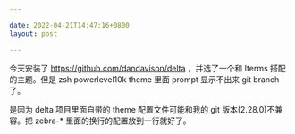 ```yaml
---

date: 2022-04-21T14:47:16+0800
layout: post

---
```


今天安装了 https://github.com/dandavison/delta ，并选了一个和 Iterms 搭配的主题。但是 zsh powerlevel10k theme 里面 prompt 显示不出来 git branch 了。

是因为 delta 项目里面自带的 theme 配置文件可能和我的 git 版本(2.28.0)不兼容。把 zebra-* 里面的换行的配置放到一行就好了。
